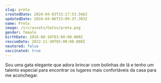 ```yaml
---
slug: preta
createdDate: 2024-04-03T15:17:53.566Z
updatedDate: 2024-04-06T23:09:37.303Z
name: Preta
image: /src/assets/Gatos/preta.png
gender: female
birthDate: 2018-08-10T03:00:00.000Z
rescueDate: 2022-11-30T03:00:00.000Z
neutered: false
vaccinated: true
---
```



Sou uma gata elegante que adora brincar com bolinhas de lã e tenho um talento especial para encontrar os lugares mais confortáveis da casa para me aconchegar.
